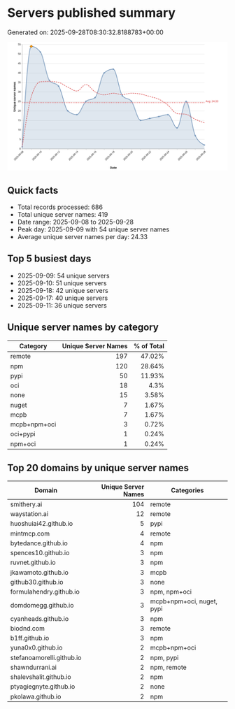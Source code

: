 # Servers published summary

Generated on: 2025-09-28T08:30:32.8188783+00:00

![Unique servers per day](servers-per-day.svg)

## Quick facts
- Total records processed: 686
- Total unique server names: 419
- Date range: 2025-09-08 to 2025-09-28
- Peak day: 2025-09-09 with 54 unique server names
- Average unique server names per day: 24.33

## Top 5 busiest days
- 2025-09-09: 54 unique servers
- 2025-09-10: 51 unique servers
- 2025-09-18: 42 unique servers
- 2025-09-17: 40 unique servers
- 2025-09-11: 36 unique servers

## Unique server names by category

| Category | Unique Server Names | % of Total |
|----------|---------------------:|-----------:|
| remote | 197 | 47.02% |
| npm | 120 | 28.64% |
| pypi | 50 | 11.93% |
| oci | 18 | 4.3% |
| none | 15 | 3.58% |
| nuget | 7 | 1.67% |
| mcpb | 7 | 1.67% |
| mcpb+npm+oci | 3 | 0.72% |
| oci+pypi | 1 | 0.24% |
| npm+oci | 1 | 0.24% |

## Top 20 domains by unique server names

| Domain | Unique Server Names | Categories |
|--------|---------------------:|------------|
| smithery.ai | 104 | remote |
| waystation.ai | 12 | remote |
| huoshuiai42.github.io | 5 | pypi |
| mintmcp.com | 4 | remote |
| bytedance.github.io | 4 | npm |
| spences10.github.io | 3 | npm |
| ruvnet.github.io | 3 | npm |
| jkawamoto.github.io | 3 | mcpb |
| github30.github.io | 3 | none |
| formulahendry.github.io | 3 | npm, npm+oci |
| domdomegg.github.io | 3 | mcpb+npm+oci, nuget, pypi |
| cyanheads.github.io | 3 | npm |
| biodnd.com | 3 | remote |
| b1ff.github.io | 3 | npm |
| yuna0x0.github.io | 2 | mcpb+npm+oci |
| stefanoamorelli.github.io | 2 | npm, pypi |
| shawndurrani.ai | 2 | npm, remote |
| shalevshalit.github.io | 2 | npm |
| ptyagiegnyte.github.io | 2 | none |
| pkolawa.github.io | 2 | npm |

